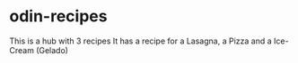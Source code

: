 # odin-recipes

This is a hub with 3 recipes
It has a recipe for a Lasagna, a Pizza and a Ice-Cream (Gelado)